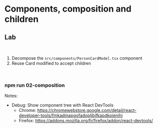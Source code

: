 <!-- .slide: class="exercice" -->

# Components, composition and children

## Lab

<br>

1. Decompose the `src/components/PersonCardModel.tsx` component
2. Reuse Card modified to accept children

<br>

### npm run 02-composition

Notes:

- Debug: Show component tree with React DevTools
  - Chrome: https://chromewebstore.google.com/detail/react-developer-tools/fmkadmapgofadopljbjfkapdkoienihi
  - Firefox: https://addons.mozilla.org/fr/firefox/addon/react-devtools/
